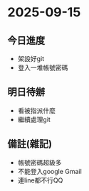 # 2025-09-15

## 今日進度 
- 架設好git
- 登入一堆帳號密碼

## 明日待辦
- 看被指派什麼
- 繼續處理git

## 備註(雜記)
- 帳號密碼超級多
- 不能登入google Gmail
- 連line都不行QQ


